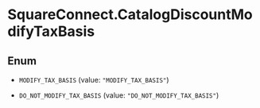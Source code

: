 # SquareConnect.CatalogDiscountModifyTaxBasis

## Enum


* `MODIFY_TAX_BASIS` (value: `"MODIFY_TAX_BASIS"`)

* `DO_NOT_MODIFY_TAX_BASIS` (value: `"DO_NOT_MODIFY_TAX_BASIS"`)


